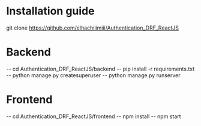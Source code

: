# Installation guide

git clone https://github.com/elhachiiimiii/Authentication_DRF_ReactJS

# Backend
 -- cd Authentication_DRF_ReactJS/backend
 -- pip install -r requirements.txt
 -- python manage.py createsuperuser
 -- python manage.py runserver

# Frontend

 -- cd Authentication_DRF_ReactJS/frontend
 -- npm install
 -- npm start
